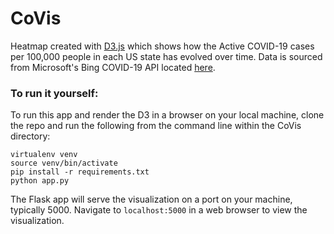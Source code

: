 # CoVis

Heatmap created with [D3.js](https://d3js.org/) which shows how the Active COVID-19 cases per 100,000 people in each US state has evolved over time. Data is sourced from Microsoft's Bing COVID-19 API located [here](https://www.bing.com/covid/graphdata).

### To run it yourself:
To run this app and render the D3 in a browser on your local machine, clone the repo and run the following from the command line within the CoVis directory:

```
virtualenv venv
source venv/bin/activate
pip install -r requirements.txt
python app.py
```

The Flask app will serve the visualization on a port on your machine, typically 5000. Navigate to `localhost:5000` in a web browser to view the visualization.